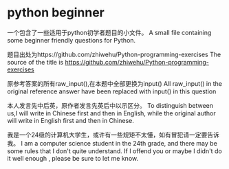 # python beginner
一个包含了一些适用于python初学者题目的小文件。
A small file containing some beginner friendly questions for Python.

题目出处为https://github.com/zhiwehu/Python-programming-exercises
The source of the title is https://github.com/zhiwehu/Python-programming-exercises

原参考答案的所有raw_input(),在本题中全部更换为input()
All raw_input() in the original reference answer have been replaced with input() in this question

本人发言先中后英，原作者发言先英后中以示区分。
To distinguish between us,I will write in Chinese first and then in English, while the original author will write in English first and then in Chinese.

我是一个24级的计算机大学生，或许有一些规矩不太懂，如有冒犯请一定要告诉我。
I am a computer science student in the 24th grade, and there may be some rules that I don't quite understand. If I offend you or maybe I didn't do it well enough , please be sure to let me know.